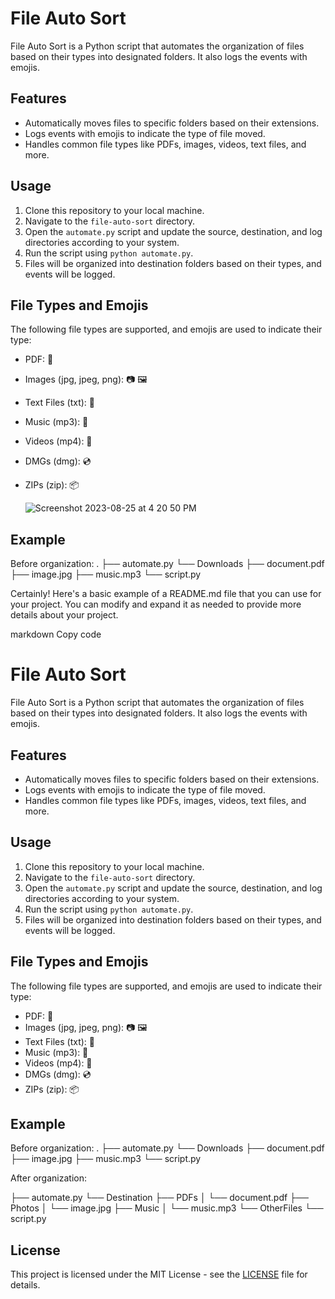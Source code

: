 # File Auto Sort

File Auto Sort is a Python script that automates the organization of files based on their types into designated folders. It also logs the events with emojis.

## Features

- Automatically moves files to specific folders based on their extensions.
- Logs events with emojis to indicate the type of file moved.
- Handles common file types like PDFs, images, videos, text files, and more.

## Usage

1. Clone this repository to your local machine.
2. Navigate to the `file-auto-sort` directory.
3. Open the `automate.py` script and update the source, destination, and log directories according to your system.
4. Run the script using `python automate.py`.
5. Files will be organized into destination folders based on their types, and events will be logged.

## File Types and Emojis

The following file types are supported, and emojis are used to indicate their type:

- PDF: 📄
- Images (jpg, jpeg, png): 📷 🖼️
- Text Files (txt): 📝
- Music (mp3): 🎵
- Videos (mp4): 🎥
- DMGs (dmg): 💿
- ZIPs (zip): 📦

  ![Screenshot 2023-08-25 at 4 20 50 PM](https://github.com/LakGar/file-auto-sort/assets/90293130/4306c835-c544-4fa8-abdd-66c87dfd8476)


## Example

Before organization:
.
├── automate.py
└── Downloads
├── document.pdf
├── image.jpg
├── music.mp3
└── script.py


Certainly! Here's a basic example of a README.md file that you can use for your project. You can modify and expand it as needed to provide more details about your project.

markdown
Copy code
# File Auto Sort

File Auto Sort is a Python script that automates the organization of files based on their types into designated folders. It also logs the events with emojis.

## Features

- Automatically moves files to specific folders based on their extensions.
- Logs events with emojis to indicate the type of file moved.
- Handles common file types like PDFs, images, videos, text files, and more.

## Usage

1. Clone this repository to your local machine.
2. Navigate to the `file-auto-sort` directory.
3. Open the `automate.py` script and update the source, destination, and log directories according to your system.
4. Run the script using `python automate.py`.
5. Files will be organized into destination folders based on their types, and events will be logged.

## File Types and Emojis

The following file types are supported, and emojis are used to indicate their type:

- PDF: 📄
- Images (jpg, jpeg, png): 📷 🖼️
- Text Files (txt): 📝
- Music (mp3): 🎵
- Videos (mp4): 🎥
- DMGs (dmg): 💿
- ZIPs (zip): 📦

## Example

Before organization:
.
├── automate.py
└── Downloads
├── document.pdf
├── image.jpg
├── music.mp3
└── script.py

After organization:

├── automate.py
└── Destination
├── PDFs
│ └── document.pdf
├── Photos
│ └── image.jpg
├── Music
│ └── music.mp3
└── OtherFiles
└── script.py


## License

This project is licensed under the MIT License - see the [LICENSE](LICENSE) file for details.
